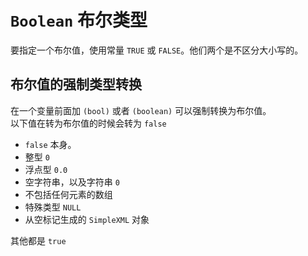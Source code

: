 # `Boolean` 布尔类型
要指定一个布尔值，使用常量 `TRUE` 或 `FALSE`。他们两个是不区分大小写的。

## 布尔值的强制类型转换
在一个变量前面加 `(bool)` 或者 `(boolean)` 可以强制转换为布尔值。<br />
以下值在转为布尔值的时候会转为 `false`
- `false` 本身。
- 整型 `0`
- 浮点型 `0.0`
- 空字符串，以及字符串 `0`
- 不包括任何元素的数组
- 特殊类型 `NULL`
- 从空标记生成的 `SimpleXML` 对象

其他都是 `true`